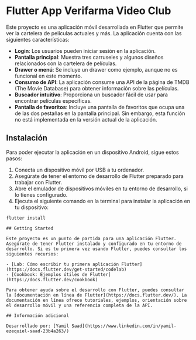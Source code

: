 # Flutter App Verifarma Video Club

Este proyecto es una aplicación móvil desarrollada en Flutter que permite ver la cartelera de películas actuales y más. La aplicación cuenta con las siguientes características:

- **Login**: Los usuarios pueden iniciar sesión en la aplicación.
- **Pantalla principal**: Muestra tres carruseles y algunos diseños relacionados con la cartelera de películas.
- **Drawer o menú**: Se incluye un drawer como ejemplo, aunque no es funcional en este momento.
- **Consumo de API**: La aplicación consume una API de la página de TMDB (The Movie Database) para obtener información sobre las películas.
- **Buscador intuitivo**: Proporciona un buscador fácil de usar para encontrar películas específicas.
- **Pantalla de favoritos**: Incluye una pantalla de favoritos que ocupa una de las dos pestañas en la pantalla principal. Sin embargo, esta función no está implementada en la versión actual de la aplicación.

## Instalación

Para poder ejecutar la aplicación en un dispositivo Android, sigue estos pasos:

1. Conecta un dispositivo móvil por USB a tu ordenador.
2. Asegúrate de tener el entorno de desarrollo de Flutter preparado para trabajar con Flutter.
3. Abre el emulador de dispositivos móviles en tu entorno de desarrollo, si lo tienes configurado.
4. Ejecuta el siguiente comando en la terminal para instalar la aplicación en tu dispositivo:

```shell
flutter install

## Getting Started

Este proyecto es un punto de partida para una aplicación Flutter. Asegúrate de tener Flutter instalado y configurado en tu entorno de desarrollo. Si es tu primera vez usando Flutter, puedes consultar los siguientes recursos:

- [Lab: Cómo escribir tu primera aplicación Flutter](https://docs.flutter.dev/get-started/codelab)
- [Cookbook: Ejemplos útiles de Flutter](https://docs.flutter.dev/cookbook)

Para obtener ayuda sobre el desarrollo con Flutter, puedes consultar la [documentación en línea de Flutter](https://docs.flutter.dev/). La documentación en línea ofrece tutoriales, ejemplos, orientación sobre el desarrollo móvil y una referencia completa de la API.

## Información adicional

Desarrollado por: [Yamil Saad](https://www.linkedin.com/in/yamil-ezequiel-saad-23b4a263/)

